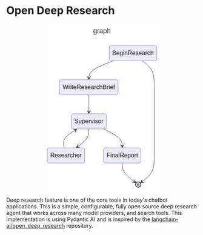 # Open Deep Research

<!-- ![deep_research_graph](https://github.com/alexliap/pydantic_deep_research_agent/blob/main/deep_research_graph.jpg) -->

<p align="center">
  <img src="https://github.com/alexliap/pydantic_deep_research_agent/blob/main/deep_research_graph.jpg" />
</p>


Deep research feature is one of the core tools in today's chatbot applications. This is a simple, configurable, fully open source deep research agent that works across many model providers, and search tools. This implementation is using Pydantic AI and is inspired by the [langchain-ai/open_deep_research](https://github.com/langchain-ai/open_deep_research) repository.
